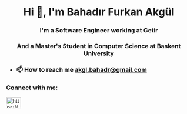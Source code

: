 <h1 align="center">Hi 👋, I'm Bahadır Furkan Akgül</h1>
<h3 align="center">I'm a Software Engineer working at Getir</h3>
<h3 align="center">And a Master's Student in Computer Science at Baskent University<h3>

- 📫 How to reach me **akgl.bahadr@gmail.com**

<h3 align="left">Connect with me:</h3>
<p align="left">
<a href="https://linkedin.com/in/https://www.linkedin.com/in/bahadirfurkan-akgul/" target="blank"><img align="center" src="https://raw.githubusercontent.com/rahuldkjain/github-profile-readme-generator/master/src/images/icons/Social/linked-in-alt.svg" alt="https://www.linkedin.com/in/bahadirfurkan-akgul/" height="30" width="40" /></a>
</p>
